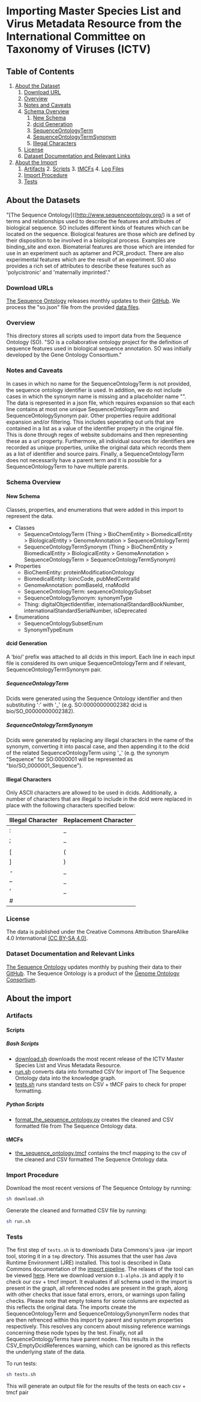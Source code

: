 # Importing Master Species List and Virus Metadata Resource from the International Committee on Taxonomy of Viruses (ICTV)

## Table of Contents

1. [About the Dataset](#about-the-dataset)
    1. [Download URL](#download-urls)
    2. [Overview](#overview)
    3. [Notes and Caveats](#notes-and-caveats)
    4. [Schema Overview](#schema-overview)
       1. [New Schema](#new-schema)
       2. [dcid Generation](#dcid-generation)
         1. [SequenceOntologyTerm](#sequenceontologyterm)
         2. [SequenceOntologyTermSynonym](#sequenceontologytermsynonym)
         3. [Illegal Characters](#illegal-characters)
    5. [License](#license)
    6. [Dataset Documentation and Relevant Links](#dataset-documentation-and-relevant-links)
2. [About the Import](#about-the-import)
    1. [Artifacts](#artifacts)
       2. [Scripts](#scripts)
       3. [tMCFs](#tmcfs)
       4. [Log Files](#log-files)
    2. [Import Procedure](#import-procedure)
    3. [Tests](#tests)


## About the Datasets
"[The Sequence Ontology]((http://www.sequenceontology.org/) is a set of terms and relationships used to describe the features and attributes of biological sequence. SO includes different kinds of features which can be located on the sequence. Biological features are those which are defined by their disposition to be involved in a biological process. Examples are binding_site and exon. Biomaterial features are those which are intended for use in an experiment such as aptamer and PCR_product. There are also experimental features which are the result of an experiment. SO also provides a rich set of attributes to describe these features such as 'polycistronic' and 'maternally imprinted'."

### Download URLs

[The Sequence Ontology](http://www.sequenceontology.org/) releases monthly updates to their [GitHub](https://github.com/The-Sequence-Ontology/). We process the "so.json" file from the provided [data files](https://github.com/The-Sequence-Ontology/SO-Ontologies/tree/master/Ontology_Files).


### Overview

This directory stores all scripts used to import data from the Sequence Ontology (SO). "SO is a collaborative ontology project for the definition of sequence features used in biological sequence annotation. SO was initially developed by the Gene Ontology Consortium."


### Notes and Caveats

In cases in which no name for the SequenceOntologyTerm is not provided, the sequence ontology identifier is used. In addition, we do not include cases in which the synonym name is missing and a placeholder name "<new synonym>". The data is represented in a json file, which requires expansion so that each line contains at most one unique SequenceOntologyTerm and SequenceOntologySynonym pair. Other properties require additional expansion and/or filtering. This includes seperating out urls that are contained in a list as a value of the identifier property in the original file. This is done through regex of website subdomains and then representing these as a url property. Furthermore, all individual sources for identifiers are recorded as unique properties, unlike the original data which records them as a list of identifier and source pairs. Finally, a SequenceOntologyTerm does not necessarily have a parent term and it is possible for a SequenceOntologyTerm to have multiple parents.


### Schema Overview

#### New Schema

Classes, properties, and enumerations that were added in this import to represent the data.

* Classes
    * SequenceOntologyTerm (Thing > BioChemEntity > BiomedicalEntity > BiologicalEntity > GenomeAnnotation > SequenceOntologyTerm)
    * SequenceOntologyTermSynonym (Thing > BioChemEntity > BiomedicalEntity > BiologicalEntity > GenomeAnnotation > SequenceOntologyTerm > SequenceOntologyTermSynonym)
* Properties
    * BioChemEntity: proteinModificationOntology
    * BiomedicalEntity: loincCode, pubMedCentralId
    * GenomeAnnotation: pomBaseId, rnaModId
    * SequenceOntologyTerm: sequenceOntologySubset
    * SequenceOntologySynonym: synonymType
    * Thing: digitalObjectIdentifier, internationalStandardBookNumber, internationalStandardSerialNumber, isDeprecated
* Enumerations
    * SequenceOntologySubsetEnum
    * SynonymTypeEnum

#### dcid Generation
A ‘bio/’ prefix was attached to all dcids in this import. Each line in each input file is considered its own unique SequenceOntologyTerm and if relevant, SequenceOntologyTermSynonym pair.

##### SequenceOntologyTerm
Dcids were generated using the Sequence Ontology identifier and then substituting ':' with '_' (e.g. SO:00000000002382 dcid is bio/SO_00000000002382).

##### SequenceOntologyTermSynonym
Dcids were generated by replacing any illegal characters in the name of the synonym, converting it into pascal case, and then appending it to the dcid of the related SequenceOntologyTerm using '_' (e.g. the synonym "Sequence" for SO:0000001 will be represented as "bio/SO_0000001_Sequence").

#### Illegal Characters
Only ASCII characters are allowed to be used in dcids. Additionally, a number of characters that are illegal to include in the dcid were replaced in place with the following characters specified below:

| Illegal Character | Replacement Character |
| ----------------- | --------------------- |
| : | _ |
| ; | _ |
| <space>   |   |
| [ | ( |
| ] | ) |
| - | _ |
| – | _ |
| ‘ | _ |
| # |   |


### License

The data is published under the Creative Commons Attribution ShareAlike 4.0 International [(CC BY-SA 4.0)](https://creativecommons.org/licenses/by-sa/4.0/).

 
### Dataset Documentation and Relevant Links

[The Sequence Ontology](http://www.sequenceontology.org/) updates monthly by pushing their data to their [GitHub](https://github.com/The-Sequence-Ontology/). The Sequence Ontology is a product of the [Genome Ontology Consortium](https://geneontology.org/).


## About the import

### Artifacts

#### Scripts 

##### Bash Scripts

- [download.sh](scripts/download.sh) downloads the most recent release of the ICTV Master Species List and Virus Metadata Resource.
- [run.sh](scripts/run.sh) converts data into formatted CSV for import of The Sequence Ontology data into the knowledge graph.
- [tests.sh](scripts/tests.sh) runs standard tests on CSV + tMCF pairs to check for proper formatting.

##### Python Scripts

- [format_the_sequence_ontology.py](scripts/format_the_sequence_ontology.py) creates the cleaned and CSV formatted file from The Sequence Ontology data.

#### tMCFs

- [the_sequence_ontology.tmcf](tMCFs/the_sequence_ontology.tmcf) contains the tmcf mapping to the csv of the cleaned and CSV formatted The Sequence Ontology data.

### Import Procedure

Download the most recent versions of The Sequence Ontology by running:

```bash
sh download.sh
```

Generate the cleaned and formatted CSV file by running:

```bash
sh run.sh
```

### Tests

The first step of `tests.sh` is to downloads Data Commons's java -jar import tool, storing it in a `tmp` directory. This assumes that the user has Java Runtime Environment (JRE) installed. This tool is described in Data Commons documentation of the [import pipeline](https://github.com/datacommonsorg/import/). The relases of the tool can be viewed [here](https://github.com/datacommonsorg/import/releases/). Here we download version `0.1-alpha.1k` and apply it to check our csv + tmcf import. It evaluates if all schema used in the import is present in the graph, all referenced nodes are present in the graph, along with other checks that issue fatal errors, errors, or warnings upon failing checks. Please note that empty tokens for some columns are expected as this reflects the original data. The imports create the SequenceOntologyTerm and SequenceOntologySynonymTerm nodes that are then refrenced within this import by parent and synonym properties respectively. This resolves any concern about missing reference warnings concerning these node types by the test. Finally, not all SequenceOntologyTerms have parent nodes. This results in the CSV_EmptyDcidReferences warning, which can be ignored as this reflects the underlying state of the data.

To run tests:

```bash
sh tests.sh
```

This will generate an output file for the results of the tests on each csv + tmcf pair
